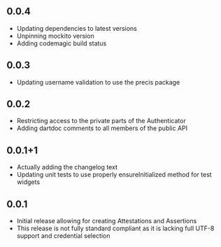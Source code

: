## 0.0.4

* Updating dependencies to latest versions
* Unpinning mockito version
* Adding codemagic build status

## 0.0.3

* Updating username validation to use the precis package

## 0.0.2

* Restricting access to the private parts of the Authenticator
* Adding dartdoc comments to all members of the public API

## 0.0.1+1

* Actually adding the changelog text
* Updating unit tests to use properly ensureInitialized method for test widgets

## 0.0.1

* Initial release allowing for creating Attestations and Assertions
* This release is not fully standard compliant as it is lacking full UTF-8 support and credential selection

